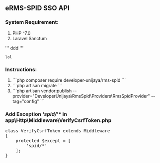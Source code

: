 ## eRMS-SPID SSO API

### System Requirement:
<ol>
    <li> PHP ^7.0 </li>
    <li> Laravel Sanctum </li>
</ol>


'''
ddd
'''

```
lol
```

### Instructions:
<ol>
    <li> 
        ```php
        composer require developer-unijaya/rms-spid
        ``` 
    </li>
    <li> 
        ```php artisan migrate
        ``` 
    </li>
    <li> 
        ```php artisan vendor:publish --provider="DeveloperUnijaya\RmsSpid\Providers\RmsSpidProvider" --tag="config"
        ``` 
    </li>
</ol>

### Add Exception *'spid/*'* in app\Http\Middleware\VerifyCsrfToken.php
<pre>
class VerifyCsrfToken extends Middleware
{
    protected $except = [
        'spid/*'
    ];
}
</pre>

